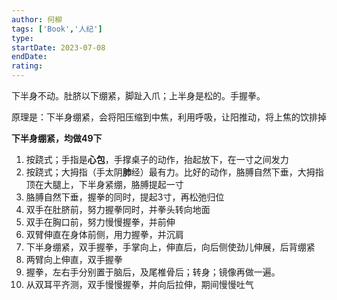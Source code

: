 ```yaml
---
author: 何柳
tags: ['Book','人纪']
type: 
startDate: 2023-07-08
endDate:
rating: 
---
```


下半身不动。肚脐以下绷紧，脚趾入爪；上半身是松的。手握拳。


原理是：下半身绷紧，会将阳压缩到中焦，利用呼吸，让阳推动，将上焦的饮排掉


**下半身绷紧，均做49下**
1. 按跷式；手指是**心包**，手撑桌子的动作，抬起放下，在一寸之间发力
2. 按跷式；大拇指（手太阴**肺**经）最有力。比好的动作，胳膊自然下垂，大拇指顶在大腿上，下半身紧绷，胳膊提起一寸
3. 胳膊自然下垂，握拳的同时，提起3寸，再松弛归位
4. 双手在肚脐前，努力握拳同时，并拳头转向地面
5. 双手在胸口前，努力慢慢握拳，并前伸
6. 双臂伸直在身体前侧，用力握拳，并沉肩
7. 下半身绷紧，双手握拳，手掌向上，伸直后，向后侧使劲儿伸展，后背绷紧
8. 两臂向上伸直，双手握拳
9. 握拳，左右手分别置于脑后，及尾椎骨后；转身；镜像再做一遍。
10. 从双耳平齐测，双手慢慢握拳，并向后拉伸，期间慢慢吐气



























